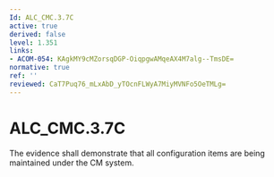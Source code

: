 ```yaml
---
Id: ALC_CMC.3.7C
active: true
derived: false
level: 1.351
links:
- ACOM-054: KAgkMY9cMZorsqDGP-OiqpgwAMqeAX4M7alg--TmsDE=
normative: true
ref: ''
reviewed: CaT7Puq76_mLxAbD_yTOcnFLWyA7MiyMVNFo5OeTMLg=
---
```


# ALC_CMC.3.7C

The evidence shall demonstrate that all configuration items are being maintained under the CM system.